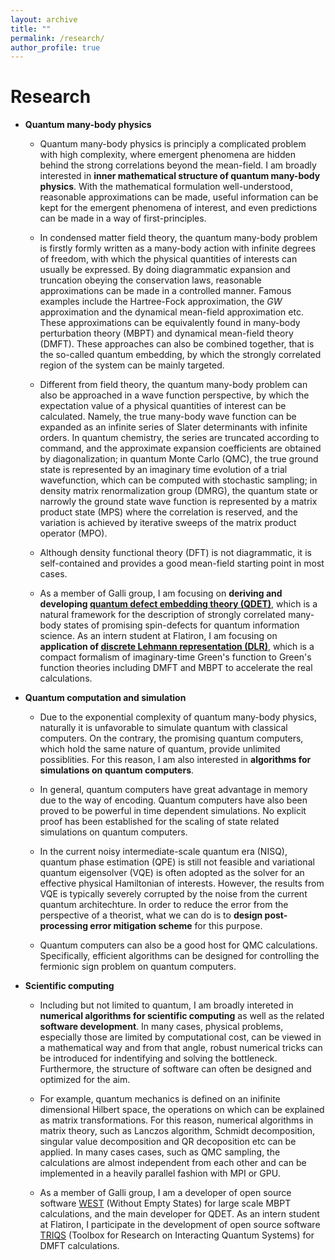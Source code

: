 ```yaml
---
layout: archive
title: ""
permalink: /research/
author_profile: true
---
```


<!-- {% include base_path %}

[<span style="color:navy">[Download CV]</span>](http://sekwonlee.github.io/files/cv.pdf) -->

<!-- <h2> Research interest </h2>  -->
# Research
<!-- I am broadly interested in developing hybrid quantum-classical theories and methods, including the following three parts. -->

- **Quantum many-body physics** <br>
  - Quantum many-body physics is principly a complicated problem with high complexity, where emergent phenomena are hidden behind the strong correlations beyond the mean-field. I am broadly interested in **inner mathematical structure of quantum many-body physics**. With the mathematical formulation well-understood, reasonable approximations can be made, useful information can be kept for the emergent phenomena of interest, and even predictions can be made in a way of first-principles. <br>

  - In condensed matter field theory, the quantum many-body problem is firstly formly written as a many-body action with infinite degrees of freedom, with which the physical quantities of interests can usually be expressed. By doing diagrammatic expansion and truncation obeying the conservation laws, reasonable approximations can be made in a controlled manner. Famous examples include the Hartree-Fock approximation, the *GW* approximation and the dynamical mean-field approximation etc. These approximations can be equivalently found in many-body perturbation theory (MBPT) and dynamical mean-field theory (DMFT). These approaches can also be combined together, that is the so-called quantum embedding, by which the strongly correlated region of the system can be mainly targeted.

  - Different from field theory, the quantum many-body problem can also be approached in a wave function perspective, by which the expectation value of a physical quantities of interest can be calculated. Namely, the true many-body wave function can be expanded as an infinite series of Slater determinants with infinite orders. In quantum chemistry, the series are truncated according to command, and the approximate expansion coefficients are obtained by diagonalization; in quantum Monte Carlo (QMC), the true ground state is represented by an imaginary time evolution of a trial wavefunction, which can be computed with stochastic sampling; in density matrix renormalization group (DMRG), the quantum state or narrowly the ground state wave function is represented by a matrix product state (MPS) where the correlation is reserved, and the variation is achieved by iterative sweeps of the matrix product operator (MPO).

  - Although density functional theory (DFT) is not diagrammatic, it is self-contained and provides a good mean-field starting point in most cases.

  - As a member of Galli group, I am focusing on **deriving and developing [quantum defect embedding theory (QDET)](https://arxiv.org/abs/2203.05493)**, which is a natural framework for the description of strongly correlated many-body states of promising spin-defects for quantum information science. As an intern student at Flatiron, I am focusing on **application of [discrete Lehmann representation (DLR)](https://arxiv.org/abs/2107.13094)**, which is a compact formalism of imaginary-time Green's function to Green's function theories including DMFT and MBPT to accelerate the real calculations.
    
- **Quantum computation and simulation** <br>
  - Due to the exponential complexity of quantum many-body physics, naturally it is unfavorable to simulate quantum with classical computers. On the contrary, the promising quantum computers, which hold the same nature of quantum, provide unlimited possiblities. For this reason, I am also interested in **algorithms for simulations on quantum computers**. <br>

  - In general, quantum computers have great advantage in memory due to the way of encoding. Quantum computers have also been proved to be powerful in time dependent simulations. No explicit proof has been established for the scaling of state related simulations on quantum computers.

  - In the current noisy intermediate-scale quantum era (NISQ), quantum phase estimation (QPE) is still not feasible and variational quantum eigensolver (VQE) is often adopted as the solver for an effective physical Hamiltonian of interests. However, the results from VQE is typically severely corrupted by the noise from the current quantum architechture. In order to reduce the error from the perspective of a theorist, what we can do is to **design post-processing error mitigation scheme** for this purpose.

  - Quantum computers can also be a good host for QMC calculations. Specifically, efficient algorithms can be designed for controlling the fermionic sign problem on quantum computers.
    
- **Scientific computing** <br>
  - Including but not limited to quantum, I am broadly intereted in **numerical algorithms for scientific computing** as well as the related **software development**. In many cases, physical problems, especially those are limited by computational cost, can be viewed in a mathematical way and from that angle, robust numerical tricks can be introduced for indentifying and solving the bottleneck. Furthermore, the structure of software can often be designed and optimized for the aim. <br>

  - For example, quantum mechanics is defined on an inifinite dimensional Hilbert space, the operations on which can be explained as matrix transformations. For this reason, numerical algorithms in matrix theory, such as Lanczos algorithm, Schmidt decomposition, singular value decomposition and QR decoposition etc can be applied. In many cases cases, such as QMC sampling, the calculations are almost independent from each other and can be implemented in a heavily parallel fashion with MPI or GPU.

  - As a member of Galli group, I am a developer of open source software [WEST](http://www.west-code.org) (Without Empty States) for large scale MBPT calculations, and the main developer for QDET. As an intern student at Flatiron, I participate in the development of open source software [TRIQS](https://triqs.github.io/triqs/latest) (Toolbox for Research on Interacting Quantum Systems) for DMFT calculations.
